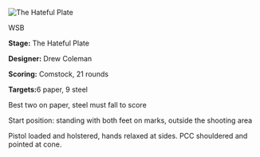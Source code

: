 ![The Hateful Plate](https://github.com/bagellord/USPSA-Stages/blob/master/21-25%20rounds/The%20Hateful%20Plate%20-%2021%20Rounds%20-%20Comstock/The%20Hateful%20Plate.PNG)

WSB

<b>Stage:</b> The Hateful Plate

<b>Designer:</b> Drew Coleman

<b>Scoring:</b> Comstock, 21 rounds

<b>Targets:</b>6 paper, 9 steel

Best two on paper, steel must fall to score

Start position: standing with both feet on marks, outside the shooting area

Pistol loaded and holstered, hands relaxed at sides. PCC shouldered and pointed at cone.
